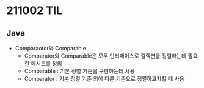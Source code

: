 # 211002 TIL
## Java
- Comparaotor와 Comparable
	- Comparator와 Comparable은 모두 인터페이스로 컬렉션을 정렬하는데 필요한 메서드를 정의
	- Comparable : 기본 정렬 기준을 구현하는데 사용
	- Comparator : 기본 정렬 기준 외에 다른 기준으로 정렬하고자할 때 사용
